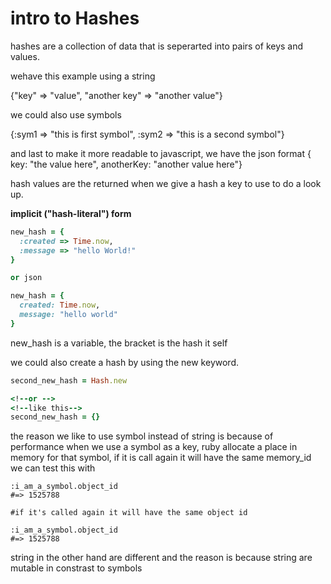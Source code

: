 # intro to Hashes

hashes are a collection of data that is seperarted into pairs of keys and values.

wehave this example using a string

{"key" => "value", "another key" => "another value"}

we could also use symbols

{:sym1 => "this is first symbol", :sym2 => "this is a second symbol"}

and last to make it more readable to javascript, we have the json format
{ key: "the value here", anotherKey: "another value here"}

hash values are the returned when we give a hash a key to use to do a look up.

**implicit ("hash-literal") form**

```rb
new_hash = {
  :created => Time.now,
  :message => "hello World!"
}

or json

new_hash = {
  created: Time.now,
  message: "hello world"
}
```

new_hash is a variable, the bracket is the hash it self


we could also create a hash by using the new keyword.

```rb
second_new_hash = Hash.new

<!--or -->
<!--like this-->
second_new_hash = {}
```

the reason we like to use symbol instead of string is because of performance
when we use a symbol as a key, ruby allocate a place in memory for that symbol, if it is call again
it will have the same memory_id
we can test this with
```
:i_am_a_symbol.object_id
#=> 1525788

#if it's called again it will have the same object id 

:i_am_a_symbol.object_id
#=> 1525788
```

string in the other hand are different and the reason is because string are mutable in constrast to symbols
